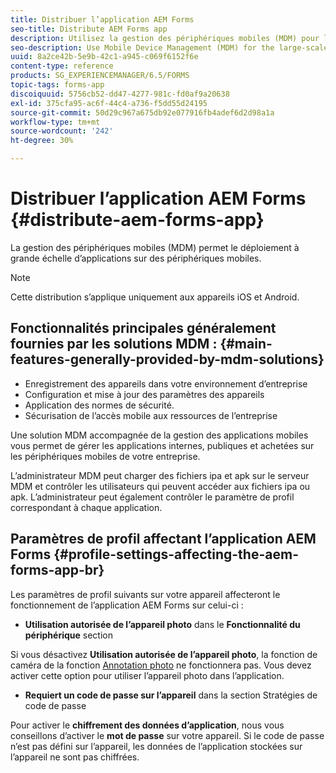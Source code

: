 ```yaml
---
title: Distribuer l’application AEM Forms
seo-title: Distribute AEM Forms app
description: Utilisez la gestion des périphériques mobiles (MDM) pour le déploiement à grande échelle des applications sur les périphériques mobiles.
seo-description: Use Mobile Device Management (MDM) for the large-scale deployment of apps on mobile devices.
uuid: 8a2ce42b-5e9b-42c1-a945-c069f6152f6e
content-type: reference
products: SG_EXPERIENCEMANAGER/6.5/FORMS
topic-tags: forms-app
discoiquuid: 5756cb52-dd47-4277-981c-fd0af9a20638
exl-id: 375cfa95-ac6f-44c4-a736-f5dd55d24195
source-git-commit: 50d29c967a675db92e077916fb4adef6d2d98a1a
workflow-type: tm+mt
source-wordcount: '242'
ht-degree: 30%

---
```


# Distribuer l’application AEM Forms {#distribute-aem-forms-app}

La gestion des périphériques mobiles (MDM) permet le déploiement à grande échelle d’applications sur des périphériques mobiles.

>[!NOTE]
>
>Cette distribution s’applique uniquement aux appareils iOS et Android.

## Fonctionnalités principales généralement fournies par les solutions MDM : {#main-features-generally-provided-by-mdm-solutions}

* Enregistrement des appareils dans votre environnement d’entreprise
* Configuration et mise à jour des paramètres des appareils
* Application des normes de sécurité.
* Sécurisation de l’accès mobile aux ressources de l’entreprise

Une solution MDM accompagnée de la gestion des applications mobiles vous permet de gérer les applications internes, publiques et achetées sur les périphériques mobiles de votre entreprise.

L’administrateur MDM peut charger des fichiers ipa et apk sur le serveur MDM et contrôler les utilisateurs qui peuvent accéder aux fichiers ipa ou apk. L’administrateur peut également contrôler le paramètre de profil correspondant à chaque application.

## Paramètres de profil affectant l’application AEM Forms {#profile-settings-affecting-the-aem-forms-app-br}

Les paramètres de profil suivants sur votre appareil affecteront le fonctionnement de lʼapplication AEM Forms sur celui-ci :

* **Utilisation autorisée de l’appareil photo** dans le **Fonctionnalité du périphérique** section

Si vous désactivez **Utilisation autorisée de l’appareil photo**, la fonction de caméra de la fonction [Annotation photo](/help/forms/using/add-attachments.md) ne fonctionnera pas. Vous devez activer cette option pour utiliser l’appareil photo dans l’application.

* **Requiert un code de passe sur l’appareil** dans la section Stratégies de code de passe

Pour activer le **chiffrement des données d’application**, nous vous conseillons d’activer le **mot de passe** sur votre appareil. Si le code de passe n’est pas défini sur l’appareil, les données de l’application stockées sur l’appareil ne sont pas chiffrées.
